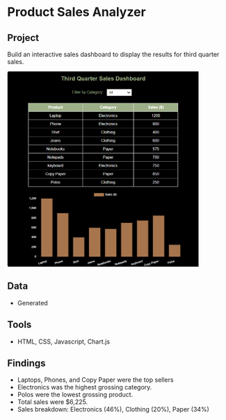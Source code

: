 # Product Sales Analyzer

## Project
Build an interactive sales dashboard to display the results for third quarter sales.

<img src="https://github.com/Sarah269/verbose-doodle/blob/main/ProductSalesAnalyzer/Sales_1.png" height=450>

## Data
- Generated
  
## Tools
- HTML, CSS, Javascript, Chart.js

## Findings
- Laptops, Phones, and Copy Paper were the top sellers
- Electronics was the highest grossing category.
- Polos were the lowest grossing product.
- Total sales were $6,225.
- Sales breakdown: Electronics (46%), Clothing (20%), Paper (34%)
